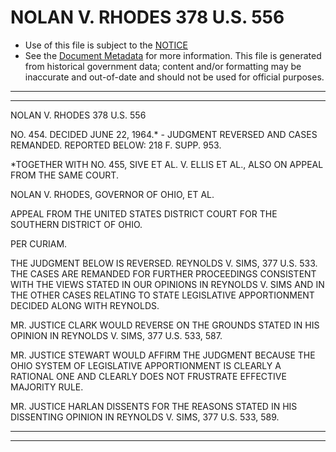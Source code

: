 ---
---

# NOLAN V. RHODES 378 U.S. 556

* Use of this file is subject to the [NOTICE](https://github.com/publicdocs/notice/blob/master/NOTICE)
* See the [Document Metadata](../../../) for more information.
  This file is generated from historical government data; content and/or formatting may be inaccurate and out-of-date and should not be used for official purposes.

----------
----------

NOLAN V. RHODES 378 U.S. 556

NO. 454.  DECIDED JUNE 22, 1964.\* - JUDGMENT REVERSED AND CASES REMANDED.  REPORTED BELOW:  218 F. SUPP. 953.

\*TOGETHER WITH NO. 455, SIVE ET AL. V. ELLIS ET AL., ALSO ON APPEAL FROM THE SAME COURT.

NOLAN V. RHODES, GOVERNOR OF OHIO, ET AL.

APPEAL FROM THE UNITED STATES DISTRICT COURT FOR THE SOUTHERN DISTRICT OF OHIO.

PER CURIAM.

THE JUDGMENT BELOW IS REVERSED.  REYNOLDS V. SIMS, 377 U.S. 533.  THE CASES ARE REMANDED FOR FURTHER PROCEEDINGS CONSISTENT WITH THE VIEWS STATED IN OUR OPINIONS IN REYNOLDS V. SIMS AND IN THE OTHER CASES RELATING TO STATE LEGISLATIVE APPORTIONMENT DECIDED ALONG WITH REYNOLDS.

MR. JUSTICE CLARK WOULD REVERSE ON THE GROUNDS STATED IN HIS OPINION IN REYNOLDS V. SIMS, 377 U.S. 533, 587.

MR. JUSTICE STEWART WOULD AFFIRM THE JUDGMENT BECAUSE THE OHIO SYSTEM OF LEGISLATIVE APPORTIONMENT IS CLEARLY A RATIONAL ONE AND CLEARLY DOES NOT FRUSTRATE EFFECTIVE MAJORITY RULE.

MR. JUSTICE HARLAN DISSENTS FOR THE REASONS STATED IN HIS DISSENTING OPINION IN REYNOLDS V. SIMS, 377 U.S. 533, 589.


----------
----------

